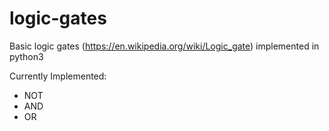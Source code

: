 # logic-gates
Basic logic gates (https://en.wikipedia.org/wiki/Logic_gate) implemented in python3

Currently Implemented:
* NOT 
* AND 
* OR